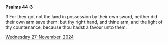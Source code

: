 **Psalms 44:3**

3 For they got not the land in possession by their own sword, neither did their own arm save them: but thy right hand, and thine arm, and the light of thy countenance, because thou hadst a favour unto them.

[Wednesday 27-November, 2024](https://getbible.life/kjv/Psalms/44/3)
